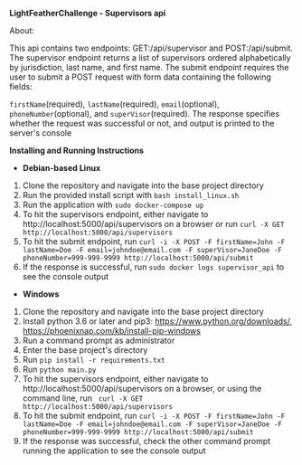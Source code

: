 **LightFeatherChallenge - Supervisors api**

About:

This api contains two endpoints: GET:/api/supervisor and POST:/api/submit. The supervisor endpoint returns a list of supervisors ordered alphabetically by jurisdiction, last name, and first name. The submit endpoint requires the user to submit a POST request with form data containing the following fields:

`firstName`(required), `lastName`(required), `email`(optional), `phoneNumber`(optional), and `superVisor`(required).
The response specifies whether the request was successful or not, and output is printed to the server's console

**Installing and Running Instructions**

* **Debian-based Linux**
1. Clone the repository and navigate into the base project directory
2. Run the provided install script with `bash install_linux.sh`
3. Run the application with `sudo docker-compose up`
4. To hit the supervisors endpoint, either navigate to http://localhost:5000/api/supervisors on a browser or run
`curl -X GET http://localhost:5000/api/supervisors`
5. To hit the submit endpoint, run `curl -i -X POST -F firstName=John -F lastName=Doe -F email=johndoe@email.com -F superVisor=JaneDoe -F phoneNumber=999-999-9999 http://localhost:5000/api/submit`
6. If the response is successful, run `sudo docker logs supervisor_api` to see the console output

* **Windows**
1. Clone the repository and navigate into the base project directory
2. Install python 3.6 or later and pip3: https://www.python.org/downloads/, https://phoenixnap.com/kb/install-pip-windows
3. Run a command prompt as administrator
4. Enter the base project's directory
5. Run `pip install -r requirements.txt`
6. Run `python main.py`
7. To hit the supervisors endpoint, either navigate to http://localhost:5000/api/supervisors on a browser, or using the command line, run
    ` curl -X GET http://localhost:5000/api/supervisors`
8. To hit the submit endpoint, run `curl -i -X POST -F firstName=John -F lastName=Doe -F email=johndoe@email.com -F superVisor=JaneDoe -F phoneNumber=999-999-9999 http://localhost:5000/api/submit`
9. If the response was successful, check the other command prompt running the application to see the console output